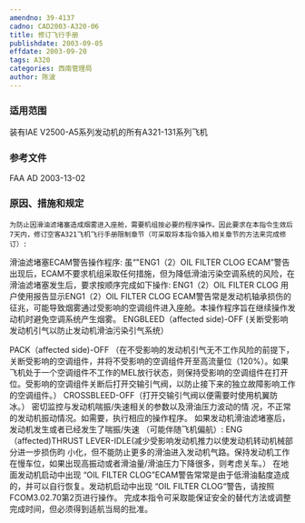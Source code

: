 ```yaml
---
amendno: 39-4137
cadno: CAD2003-A320-06
title: 修订飞行手册
publishdate: 2003-09-05
effdate: 2003-09-20
tags: A320
categories: 西南管理局
author: 陈波
---
```


### 适用范围 
装有IAE V2500-A5系列发动机的所有A321-131系列飞机

### 参考文件
FAA AD 2003-13-02

### 原因、措施和规定 
    为防止因滑油滤堵塞造成烟雾进入座舱，需要机组按必要的程序操作。因此要求在本指令生效后7天内，修订空客A321飞机飞行手册限制章节（可采取将本指令插入相关章节的方法来完成修订）: 
滑油滤堵塞ECAM警告操作程序: 
虽“"ENG1（2）OIL FILTER CLOG ECAM”警告出现后，ECAM不要求机组采取任何措施，但为降低滑油污染空调系统的风险，在滑油滤堵塞发生后，要求按顺序完成如下操作: 
ENG1（2）OIL FILTER CLOG
用户使用报告显示ENG1（2）OIL FILTER CLOG ECAM警告常是发动机轴承损伤的征兆，可能导致烟雾通过受影响的空调组件进入座舱。本操作程序旨在继续操作发动机时避免空调系统产生烟雾。 
ENGBLEED（affected side)-OFF
(关断受影响发动机引气以防止发动机滑油污染引气系统） 
  
PACK（affected side)-OFF
（在不受影响的发动机引气无不工作风险的前提下，关断受影响的空调组件，并将不受影响的空调组件开至高流量位（120%）。如果飞机处于一个空调组件不工作的MEL放行状态，则保持受影响的空调组件在打开位。受影响的空调组件关断后打开交输引气阀，以防止接下来的独立故障影响工作的空调组件。） 
CROSSBLEED-OFF（打开交输引气阀以便需要时使用机翼防冰。） 密切监控与发动机喘振/失速相关的参数以及滑油压力波动的情
况，不正常的发动机振动情况。如需要，执行相应的操作程序。 如果发动机滑油滤堵塞后，发动机发生或者已经发生了喘振/失速
（可能伴随飞机偏航）: ENG（affected)THRUST LEVER-IDLE(减少受影响发动机推力以使发动机转动机械部分进一步损伤昀
小化，但不能防止更多的滑油进入发动机气路。保持发动机工作在慢车位，如果出现高振动或者滑油量/滑油压力下降很多，则考虑关车。）
在地面发动机启动中出现 “OIL FILTER CLOG”ECAM警告常常是由于低滑油黏度造成的，并可以自行恢复。发动机启动中出现 “OIL FILTER CLOG“警告，请按照FCOM3.02.70第2页进行操作。
完成本指令可采取能保证安全的替代方法或调整完成时间，但必须得到适航当局的批准。
